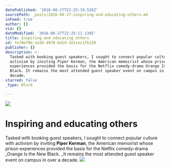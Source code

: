 ```yaml
---
datePublished: '2016-08-27T22:25:19.526Z'
sourcePath: _posts/2016-08-27-inspiring-and-educating-others.md
inFeed: true
author: []
via: {}
dateModified: '2016-08-27T22:25:11.139Z'
title: Inspiring and educating others
id: fe70ef9b-1e20-4978-bd29-3e1cec1fb130
publisher: {}
description: >-
  Tasked with booking guest speakers, I sought to connect popular culture with
  activism by inviting Piper Kerman, the American memoirist whose prison
  experiences provided the basis for the Netflix comedy-drama Orange Is the New
  Black. It remains the most attended guest speaker event on campus in over a
  decade.
starred: false
_type: Blurb

---
```

![](https://the-grid-user-content.s3-us-west-2.amazonaws.com/394c9286-48be-462d-b631-341f00efd1eb.jpg)

# Inspiring and educating others

Tasked with booking guest speakers, I sought to connect popular culture with activism by inviting **Piper Kerman**, the American memoirist whose prison experiences provided the basis for the Netflix comedy-drama _Orange Is the New Black. _It remains the most attended guest speaker event on campus in over a decade.
![](https://the-grid-user-content.s3-us-west-2.amazonaws.com/0836d399-be9a-443c-bace-7e21e53a6295.jpg)